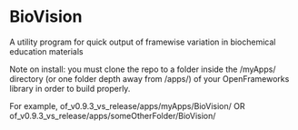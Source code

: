 # BioVision
A utility program for quick output of framewise variation in biochemical education materials

Note on install: you must clone the repo to a folder inside the /myApps/ directory (or one folder depth away from /apps/) of your OpenFrameworks library in order to build properly.

For example, of_v0.9.3_vs_release/apps/myApps/BioVision/ 
OR 
of_v0.9.3_vs_release/apps/someOtherFolder/BioVision/
